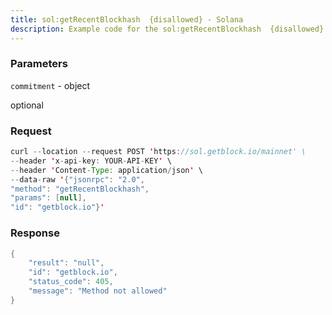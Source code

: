 ```yaml
---
title: sol:getRecentBlockhash  {disallowed} - Solana
description: Example code for the sol:getRecentBlockhash  {disallowed} json-rpc method. Сomplete guide on how to use sol:getRecentBlockhash  {disallowed} json-rpc in GetBlock.io Web3 documentation.
---
```


### Parameters


`commitment` - object

optional

### Request

``` java
curl --location --request POST 'https://sol.getblock.io/mainnet' \ 
--header 'x-api-key: YOUR-API-KEY' \ 
--header 'Content-Type: application/json' \ 
--data-raw '{"jsonrpc": "2.0",
"method": "getRecentBlockhash",
"params": [null],
"id": "getblock.io"}'
```

###  Response

``` java
{
    "result": "null",
    "id": "getblock.io",
    "status_code": 405,
    "message": "Method not allowed"
}
```

